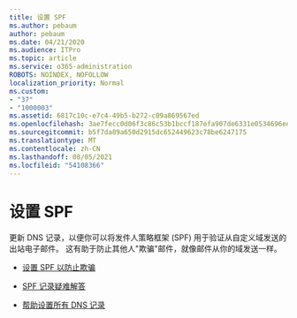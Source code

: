 ```yaml
---
title: 设置 SPF
ms.author: pebaum
author: pebaum
ms.date: 04/21/2020
ms.audience: ITPro
ms.topic: article
ms.service: o365-administration
ROBOTS: NOINDEX, NOFOLLOW
localization_priority: Normal
ms.custom:
- "37"
- "1000003"
ms.assetid: 6817c10c-e7c4-49b5-b272-c09a869567ed
ms.openlocfilehash: 3ae7fecc0d06f3c86c53b1bccf187efa907de6331e0534696edc1b0c80581f31
ms.sourcegitcommit: b5f7da89a650d2915dc652449623c78be6247175
ms.translationtype: MT
ms.contentlocale: zh-CN
ms.lasthandoff: 08/05/2021
ms.locfileid: "54108366"
---
```

# <a name="set-up-spf"></a>设置 SPF

更新 DNS 记录，以便你可以将发件人策略框架 (SPF) 用于验证从自定义域发送的出站电子邮件。 这有助于防止其他人"欺骗"邮件，就像邮件从你的域发送一样。
  
- [设置 SPF 以防止欺骗](/microsoft-365/security/office-365-security/set-up-spf-in-office-365-to-help-prevent-spoofing)

- [SPF 记录疑难解答](/microsoft-365/security/office-365-security/how-office-365-uses-spf-to-prevent-spoofing#SPFTroubleshoot)

- [帮助设置所有 DNS 记录](/microsoft-365/admin/get-help-with-domains/create-dns-records-at-any-dns-hosting-provider)
